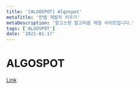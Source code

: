 ```yaml
---
title: '[ALGOSPOT] Algospot'
metaTitle: '만렙 개발자 키우기'
metaDescription: '알고스팟 알고리즘 채점 사이트입니다.'
tags: ['ALGOSPOT']
date: '2021-01-17'
---
```


# ALGOSPOT

[Link](https://www.algospot.com/)
